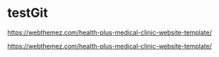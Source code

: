 # testGit
https://webthemez.com/health-plus-medical-clinic-website-template/


https://webthemez.com/health-plus-medical-clinic-website-template/
